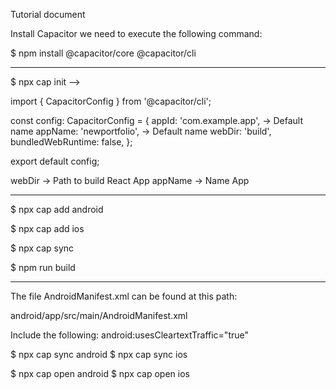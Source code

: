 Tutorial document

Install Capacitor we need to execute the following command:

$ npm install @capacitor/core @capacitor/cli

***************
$ npx cap init –>

import { CapacitorConfig } from '@capacitor/cli';

const config: CapacitorConfig = {
 appId: 'com.example.app', → Default name
 appName: 'newportfolio', → Default name
 webDir: 'build',
 bundledWebRuntime: false,
};

export default config;

webDir -> Path to build React App
appName -> Name App

*******************

$ npx cap add android

$ npx cap add ios

$ npx cap sync

$ npm run build



*****************************************************************************************

The file AndroidManifest.xml can be found at this path:

android/app/src/main/AndroidManifest.xml

Include the following:
android:usesCleartextTraffic="true"

   <application
       android:usesCleartextTraffic="true"
       android:allowBackup="true"
       android:icon="@mipmap/ic_launcher"
       android:label="@string/app_name"
       android:roundIcon="@mipmap/ic_launcher_round"
       android:supportsRtl="true"
       android:theme="@style/AppTheme">

$ npx cap sync android
$ npx cap sync ios

$ npx cap open android
$ npx cap open ios

